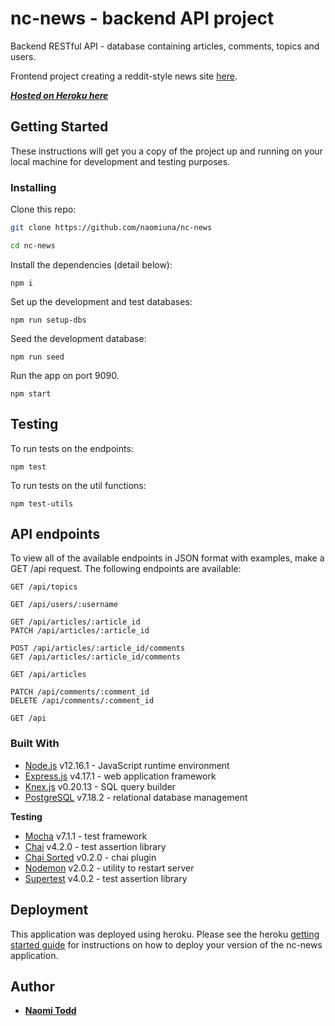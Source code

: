# nc-news - backend API project

Backend RESTful API - database containing articles, comments, topics and users.

Frontend project creating a reddit-style news site [here](https://github.com/naomiuna/fe-nc-news).

**[*Hosted on Heroku here*](https://nt-nc-news.herokuapp.com/api)**

## Getting Started

These instructions will get you a copy of the project up and running on your local machine for development and testing purposes.

### Installing

Clone this repo:

```bash
git clone https://github.com/naomiuna/nc-news

cd nc-news
```

Install the dependencies (detail below):

```
npm i
```

Set up the development and test databases:

```
npm run setup-dbs
```

Seed the development database:

```
npm run seed
```

Run the app on port 9090.

```
npm start
```

## Testing

To run tests on the endpoints:

```
npm test
```

To run tests on the util functions:

```
npm test-utils
```

## API endpoints

To view all of the available endpoints in JSON format with examples, make a GET /api request.
The following endpoints are available:

```http
GET /api/topics

GET /api/users/:username

GET /api/articles/:article_id
PATCH /api/articles/:article_id

POST /api/articles/:article_id/comments
GET /api/articles/:article_id/comments

GET /api/articles

PATCH /api/comments/:comment_id
DELETE /api/comments/:comment_id

GET /api
```

### Built With

* [Node.js](https://nodejs.org/en/) v12.16.1 - JavaScript runtime environment
* [Express.js](https://expressjs.com/) v4.17.1 - web application framework
* [Knex.js](https://knexjs.org/) v0.20.13 - SQL query builder
* [PostgreSQL](https://www.postgresql.org/) v7.18.2 - relational database management

**Testing**
* [Mocha](https://mochajs.org/) v7.1.1 - test framework
* [Chai](https://www.chaijs.com/) v4.2.0 - test assertion library
* [Chai Sorted](https://www.npmjs.com/package/chai-sorted) v0.2.0 - chai plugin
* [Nodemon](https://nodemon.io/) v2.0.2 - utility to restart server
* [Supertest](https://www.npmjs.com/package/supertest) v4.0.2 - test assertion library

## Deployment

This application was deployed using heroku. Please see the heroku [getting started guide](https://devcenter.heroku.com/start) for instructions on how to deploy your version of the nc-news application.

## Author

* **[Naomi Todd](https://github.com/naomiuna)**
